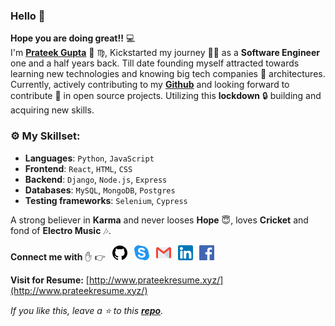### Hello :wave:
**Hope you are doing great!!** :computer: <br> I'm **[Prateek Gupta](https://www.linkedin.com/in/prateek-gupta-6057a2a3/)** :man: :virgo:, Kickstarted my journey :running_man: as a **Software Engineer** one and a half years back. Till date founding myself attracted towards learning new technologies and knowing big tech companies :office: architectures.<br>
Currently, actively contributing to my **[Github](https://github.com/Prat9501?tab=repositories)** and looking forward to contribute :open_hands: in open source projects. Utilizing this **lockdown** :lock: building and acquiring new skills. 


### :gear: My Skillset:

- **Languages**: `Python`, `JavaScript`
- **Frontend**: `React`, `HTML`, `CSS`
- **Backend**: `Django`, `Node.js`, `Express`
- **Databases**: `MySQL`, `MongoDB`, `Postgres`
- **Testing frameworks**: `Selenium`, `Cypress`

A strong believer in **Karma** and never looses **Hope** :innocent:, loves **Cricket** and fond of **Electro Music** :notes:.


**Connect me with** :hand: :point_right: &ensp;[![](https://github.com/Prat9501/Prat9501/blob/master/icons/github-24.png)](https://github.com/Prat9501) &ensp;[![](https://github.com/Prat9501/Prat9501/blob/master/icons/skype-24.png)](https://join.skype.com/invite/YMq9Drjbfddr) &ensp;[![](https://github.com/Prat9501/Prat9501/blob/master/icons/gmail-24.png)](mailto:prateekg.9501@gmail.com) &ensp;[![](https://github.com/Prat9501/Prat9501/blob/master/icons/linkedin-24.png)](https://www.linkedin.com/in/prateek-gupta-6057a2a3/) &ensp;[![](https://github.com/Prat9501/Prat9501/blob/master/icons/facebook-24.png)](https://www.facebook.com/prateek.gupta.31149359) 

**Visit for Resume:** [http://www.prateekresume.xyz/](http://www.prateekresume.xyz/)

*If you like this, leave a :star: to this **[repo](https://github.com/Prat9501/Prat9501)**.*
